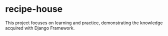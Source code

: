 # recipe-house
This project focuses on learning and practice, demonstrating the knowledge acquired with Django Framework.
